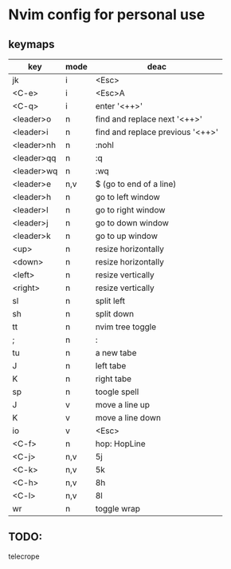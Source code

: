 # Nvim config for personal use

## keymaps

| key          | mode | deac                               |
|--------------|------|------------------------------------|
| jk           | i    | \<Esc\>                            |
| \<C-e\>      | i    | \<Esc\>A                           |
| \<C-q\>      | i    | enter '\<++\>'                     |
| \<leader\>o  | n    | find and replace next '\<++\>'     |
| \<leader\>i  | n    | find and replace previous '\<++\>' |
| \<leader\>nh | n    | :nohl                              |
| \<leader\>qq | n    | :q                                 |
| \<leader\>wq | n    | :wq                                |
| \<leader\>e  | n,v  | $ (go to end of a line)            |
| \<leader\>h  | n    | go to left window                  |
| \<leader\>l  | n    | go to right window                 |
| \<leader\>j  | n    | go to down window                  |
| \<leader\>k  | n    | go to up window                    |
| \<up\>       | n    | resize horizontally                |
| \<down\>     | n    | resize horizontally                |
| \<left\>     | n    | resize vertically                  |
| \<right\>    | n    | resize vertically                  |
| sl           | n    | split left                         |
| sh           | n    | split down                         |
| tt           | n    | nvim tree toggle                   |
| ;            | n    | :                                  |
| tu           | n    | a new tabe                         |
| J            | n    | left tabe                          |
| K            | n    | right tabe                         |
| sp           | n    | toogle spell                       |
| J            | v    | move a line up                     |
| K            | v    | move a line down                   |
| io           | v    | \<Esc\>                            |
| \<C-f\>      | n    | hop: HopLine                       |
| \<C-j\>      | n,v  | 5j                                 |
| \<C-k\>      | n,v  | 5k                                 |
| \<C-h\>      | n,v  | 8h                                 |
| \<C-l\>      | n,v  | 8l                                 |
| <leader>wr   | n    | toggle wrap                        |

## TODO:

telecrope

